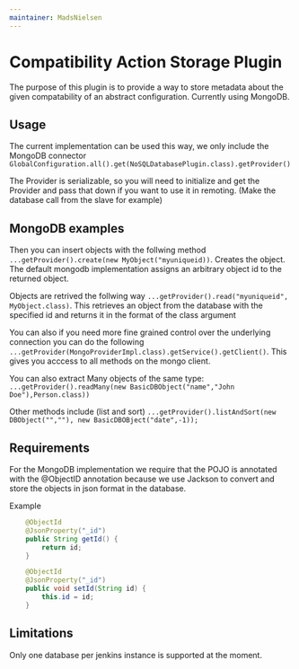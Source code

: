 ```yaml
---
maintainer: MadsNielsen
---
```


# Compatibility Action Storage Plugin

The purpose of this plugin is to provide a way to store metadata about the given compatability of an abstract configuration. Currently using MongoDB.

## Usage

The current implementation can be used this way, we only include the MongoDB connector `GlobalConfiguration.all().get(NoSQLDatabasePlugin.class).getProvider()`

The Provider is serializable, so you will need to initialize and get the Provider and pass that down if you want to use it in remoting. (Make the database call from the slave for example)

## MongoDB examples

Then you can insert objects with the follwing method
`...getProvider().create(new MyObject("myuniqueid))`. Creates the object. The default mongodb implementation assigns an arbitrary object id to the returned object. 

Objects are retrived the follwing way
`...getProvider().read("myuniqueid", MyObject.class)`. This retrieves an object from the database with the specified id and returns it in the format of the class argument

You can also if you need more fine grained control over the underlying connection you can do the following
`...getProvider(MongoProviderImpl.class).getService().getClient()`. This gives you acccess to all methods on the mongo client. 

You can also extract Many objects of the same type:
`...getProvider().readMany(new BasicDBObject("name","John Doe"),Person.class))`

Other methods include (list and sort)
`...getProvider().listAndSort(new DBObject("",""), new BasicDBOBject("date",-1));`

## Requirements

For the MongoDB implementation we require that the POJO is annotated with the @ObjectID annotation because we use Jackson to convert and store the objects in json format in the database. 

Example

```java
    @ObjectId
    @JsonProperty("_id")
    public String getId() {
        return id;
    }

    @ObjectId
    @JsonProperty("_id")
    public void setId(String id) {
        this.id = id;
    }    
```

## Limitations

Only one database per jenkins instance is supported at the moment. 
